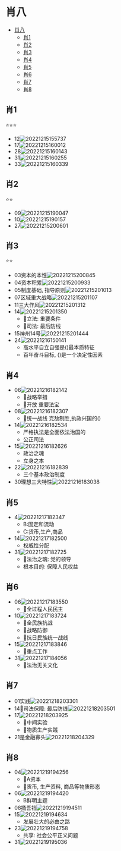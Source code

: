 # 肖八

- [肖八](#肖八)
  - [肖1](#肖1)
  - [肖2](#肖2)
  - [肖3](#肖3)
  - [肖4](#肖4)
  - [肖5](#肖5)
  - [肖6](#肖6)
  - [肖7](#肖7)
  - [肖8](#肖8)

## 肖1

⭐⭐⭐

- 12![20221215155737](https://raw.githubusercontent.com/Logible/Image/main/note_image/20221215155737.png)
- 17![20221215160012](https://raw.githubusercontent.com/Logible/Image/main/note_image/20221215160012.png)
- 28![20221215160143](https://raw.githubusercontent.com/Logible/Image/main/note_image/20221215160143.png)
- 31![20221215160255](https://raw.githubusercontent.com/Logible/Image/main/note_image/20221215160255.png)
- 33![20221215160339](https://raw.githubusercontent.com/Logible/Image/main/note_image/20221215160339.png)

## 肖2

⭐⭐

- 09![20221215190047](https://raw.githubusercontent.com/Logible/Image/main/note_image/20221215190047.png)
- 10![20221215190157](https://raw.githubusercontent.com/Logible/Image/main/note_image/20221215190157.png)
- 27![20221215200601](https://raw.githubusercontent.com/Logible/Image/main/note_image/20221215200601.png)

## 肖3

⭐⭐

- 03资本的本性![20221215200845](https://raw.githubusercontent.com/Logible/Image/main/note_image/20221215200845.png)
- 04资本积累![20221215200933](https://raw.githubusercontent.com/Logible/Image/main/note_image/20221215200933.png)
- 05制度基础, 指导原则![20221215201013](https://raw.githubusercontent.com/Logible/Image/main/note_image/20221215201013.png)
- 07区域重大战略![20221215201107](https://raw.githubusercontent.com/Logible/Image/main/note_image/20221215201107.png)
- 11三大作风![20221215201312](https://raw.githubusercontent.com/Logible/Image/main/note_image/20221215201312.png)
- 14![20221215201350](https://raw.githubusercontent.com/Logible/Image/main/note_image/20221215201350.png)
  - 💚立法: 重要条件
  - 💚司法: 最后防线
- 15神州14号![20221215201444](https://raw.githubusercontent.com/Logible/Image/main/note_image/20221215201444.png)
- 24![20221216150141](https://raw.githubusercontent.com/Logible/Image/main/note_image/20221216150141.png)
  - 高水平自立自强是()最本质特征
  - 百年奋斗目标, ()是一个决定性因素

## 肖4

- 06![20221216182142](https://raw.githubusercontent.com/Logible/Image/main/note_image/20221216182142.png)
  - 💚战略举措
  - 💚开放 重要法宝
- 08![20221216182307](https://raw.githubusercontent.com/Logible/Image/main/note_image/20221216182307.png)
  - 💚统一战线 克敌制胜,执政兴国的()
- 14![20221216182534](https://raw.githubusercontent.com/Logible/Image/main/note_image/20221216182534.png)
  - 严格执法是全面依法治国的
  - 公正司法
- 15![20221216182626](https://raw.githubusercontent.com/Logible/Image/main/note_image/20221216182626.png)
  - 政治之魂
  - 立身之本
- 22![20221216182839](https://raw.githubusercontent.com/Logible/Image/main/note_image/20221216182839.png)
  - 三个基本政治制度
- 30理想三大特性![20221216183038](https://raw.githubusercontent.com/Logible/Image/main/note_image/20221216183038.png)

## 肖5

- 4![20221217182347](https://raw.githubusercontent.com/Logible/Image/main/note_image/20221217182347.png)
  - B:固定和流动
  - C:货币,生产,商品
- 14![20221217182500](https://raw.githubusercontent.com/Logible/Image/main/note_image/20221217182500.png)
  - 权威性分配
- 31![20221217182725](https://raw.githubusercontent.com/Logible/Image/main/note_image/20221217182725.png)
  - 🏅法治之魂: 党的领导
  - 根本目的: 保障人民权益

## 肖6

- 06![20221217183550](https://raw.githubusercontent.com/Logible/Image/main/note_image/20221217183550.png)
  - 🏅全过程人民民主
- 10![20221217183724](https://raw.githubusercontent.com/Logible/Image/main/note_image/20221217183724.png)
  - 💚全民族抗战
  - 💚战略防御
  - 💚抗日民族统一战线
- 15![20221217183846](https://raw.githubusercontent.com/Logible/Image/main/note_image/20221217183846.png)
  - 💚重点工作
- 31![20221217184056](https://raw.githubusercontent.com/Logible/Image/main/note_image/20221217184056.png)
  - 💚法治无关文化

## 肖7

- 01实践![20221218203301](https://raw.githubusercontent.com/Logible/Image/main/note_image/20221218203301.png)
- 14🏅司法保障: 最后防线![20221218203501](https://raw.githubusercontent.com/Logible/Image/main/note_image/20221218203501.png)
- 17![20221218203925](https://raw.githubusercontent.com/Logible/Image/main/note_image/20221218203925.png)
  - 💚中间实验
  - 💚物质生产实践
- 21是金融寡头![20221218204329](https://raw.githubusercontent.com/Logible/Image/main/note_image/20221218204329.png)

## 肖8

- 04![20221219194256](https://raw.githubusercontent.com/Logible/Image/main/note_image/20221219194256.png)
  - 💚A资本
  - 💚货币, 生产资料, 商品等物质形态
- 06![20221219194420](https://raw.githubusercontent.com/Logible/Image/main/note_image/20221219194420.png)
  - B鲜明主题
- 08捅吾裆![20221219194511](https://raw.githubusercontent.com/Logible/Image/main/note_image/20221219194511.png)
- 15![20221219194634](https://raw.githubusercontent.com/Logible/Image/main/note_image/20221219194634.png)
  - 发展壮大的必由之路
- 23![20221219194758](https://raw.githubusercontent.com/Logible/Image/main/note_image/20221219194758.png)
  - 共享: 社会公平正义问题
- 31![20221219195036](https://raw.githubusercontent.com/Logible/Image/main/note_image/20221219195036.png)
